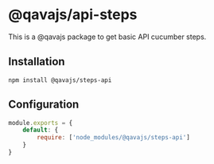 # @qavajs/api-steps
This is a @qavajs package to get basic API cucumber steps.

## Installation

`npm install @qavajs/steps-api`

## Configuration
```javascript
module.exports = {
    default: {
        require: ['node_modules/@qavajs/steps-api']
    }
}
```
